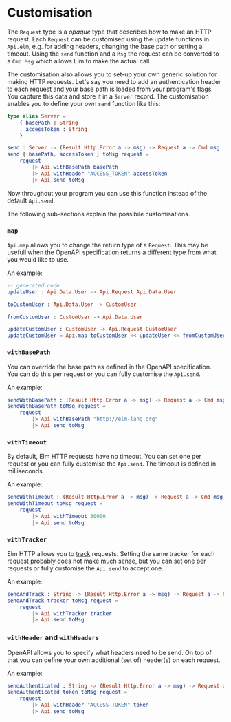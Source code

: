 # Customisation

The `Request` type is a _opaque_ type that describes how to make an HTTP request.
Each `Request` can be customised using the update functions in `Api.elm`, e.g. for adding headers, changing the base path or setting a timeout. Using the `send` function and a `Msg` the request can be converted to a `Cmd Msg` which allows Elm to make the actual call.

The customisation also allows you to set-up your own generic solution for making HTTP requests.
Let's say you need to add an authentication header to each request and your base path is loaded from your program's flags.
You capture this data and store it in a `Server` record.
The customisation enables you to define your own `send` function like this:

```elm
type alias Server =
    { basePath : String
    , accessToken : String
    }

send : Server -> (Result Http.Error a -> msg) -> Request a -> Cmd msg
send { basePath, accessToken } toMsg request =
    request
        |> Api.withBasePath basePath
        |> Api.withHeader "ACCESS_TOKEN" accessToken
        |> Api.send toMsg
```

Now throughout your program you can use this function instead of the default `Api.send`.

The following sub-sections explain the possibile customisations.

### `map`

`Api.map` allows you to change the return type of a `Request`.
This may be usefull when the OpenAPI specification returns a different type from what you would like to use.

An example:

```elm
-- generated code
updateUser : Api.Data.User -> Api.Request Api.Data.User

toCustomUser : Api.Data.User -> CustomUser

fromCustomUser : CustomUser -> Api.Data.User

updateCustomUser : CustomUser -> Api.Request CustomUser
updateCustomUser = Api.map toCustomUser << updateUser << fromCustomUser
```

### `withBasePath`

You can override the base path as defined in the OpenAPI specification.
You can do this per request or you can fully customise the `Api.send`.

An example:

```elm
sendWithBasePath : (Result Http.Error a -> msg) -> Request a -> Cmd msg
sendWithBasePath toMsg request =
    request
        |> Api.withBasePath "http://elm-lang.org"
        |> Api.send toMsg
```

### `withTimeout`

By default, Elm HTTP requests have no timeout.
You can set one per request or you can fully customise the `Api.send`.
The timeout is defined in milliseconds.

An example:

```elm
sendWithTimeout : (Result Http.Error a -> msg) -> Request a -> Cmd msg
sendWithTimeout toMsg request =
    request
        |> Api.withTimeout 30000
        |> Api.send toMsg
```

### `withTracker`

Elm HTTP allows you to [track](https://package.elm-lang.org/packages/elm/http/latest/Http#track) requests.
Setting the same tracker for each request probably does not make much sense, but you can set one per requests or fully customise the `Api.send` to accept one.

An example:

```elm
sendAndTrack : String -> (Result Http.Error a -> msg) -> Request a -> Cmd msg
sendAndTrack tracker toMsg request =
    request
        |> Api.withTracker tracker
        |> Api.send toMsg
```

### `withHeader` and `withHeaders`

OpenAPI allows you to specify what headers need to be send.
On top of that you can define your own additional (set of) header(s) on each request.

An example:

```elm
sendAuthenticated : String -> (Result Http.Error a -> msg) -> Request a -> Cmd msg
sendAuthenticated token toMsg request =
    request
        |> Api.withHeader "ACCESS_TOKEN" token
        |> Api.send toMsg
```

